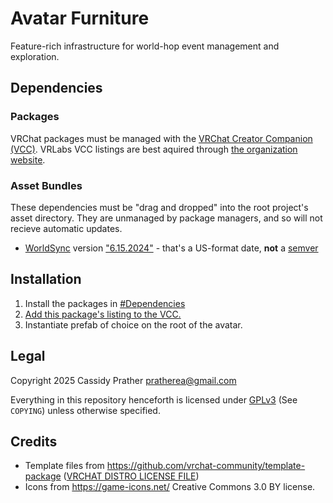 # Avatar Furniture

Feature-rich infrastructure for world-hop event management and exploration.

## Dependencies

### Packages

VRChat packages must be managed with the [VRChat Creator Companion (VCC)](https://vcc.docs.vrchat.com/).
VRLabs VCC listings are best aquired through [the organization website](https://vrlabs.dev/packages/).

### Asset Bundles

These dependencies must be "drag and dropped" into the root project's asset directory. They are unmanaged by package managers, and so will not recieve automatic updates.

* [WorldSync](https://github.com/JuzoVR/WorldSync) version ["6.15.2024"](https://github.com/JuzoVR/WorldSync/releases/tag/Release_6-15-2024) - that's a US-format date, **not** a [semver](https://semver.org/)

## Installation

1. Install the packages in [#Dependencies](#dependencies)
2. [Add this package's listing to the VCC.](https://cassidyprather.github.io/avatar-furniture/)
3. Instantiate prefab of choice on the root of the avatar.

## Legal

Copyright 2025 Cassidy Prather <pratherea@gmail.com>

Everything in this repository henceforth is licensed under [GPLv3](https://www.gnu.org/licenses/gpl-3.0.html) (See `COPYING`) unless otherwise specified.

## Credits

* Template files from https://github.com/vrchat-community/template-package ([VRCHAT DISTRO LICENSE FILE](https://github.com/vrchat-community/template-package/blob/d9cf13fe9f56867cbf7315a4dbbf1901bc1537ec/Packages/com.vrchat.core.bootstrap/License.md))
* Icons from https://game-icons.net/ Creative Commons 3.0 BY license.
